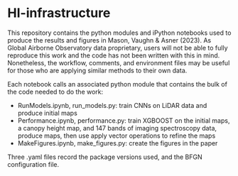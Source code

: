 # HI-infrastructure

This repository contains the python modules and iPython notebooks used to produce the results and figures in Mason, Vaughn & Asner (2023). As Global Airborne Observatory data proprietary, users will not be able to fully reproduce this work and the code has not been written with this in mind. Nonetheless, the workflow, comments, and environment files may be useful for those who are applying similar methods to their own data.

Each notebook calls an associated python module that contains the bulk of the code needed to do the work:

- RunModels.ipynb, run_models.py: train CNNs on LiDAR data and produce initial maps
- Performance.ipynb, performance.py: train XGBOOST on the initial maps, a canopy height map, and 147 bands of imaging spectroscopy data, produce maps, then use apply vector operations to refine the maps
- MakeFigures.ipynb, make_figures.py: create the figures in the paper

Three .yaml files record the package versions used, and the BFGN configuration file.
